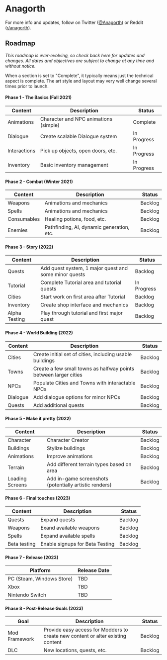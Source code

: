 # Anagorth
For more info and updates, follow on Twitter ([@Anagorth](https://twitter.com/Anagorth)) or Reddit ([r/anagorth](https://reddit.com/r/anagorth)).

## Roadmap
*This roadmap is ever-evolving, so check back here for updates and changes. All dates and objectives are subject to change at any time and without notice.*

When a section is set to "Complete", it typically means just the technical aspect is complete. The art style and layout may very well change several times prior to launch.

#### Phase 1 - The Basics (Fall 2021)
Content | Description | Status
------- | ----------- | ------
Animations | Character and NPC animations (simple) | Complete
Dialogue | Create scalable Dialogue system | In Progress
Interactions | Pick up objects, open doors, etc. | In Progress
Inventory | Basic inventory management | In Progress

#### Phase 2 - Combat (Winter 2021)
Content | Description | Status
------- | ----------- | ------
Weapons | Animations and mechanics | Backlog
Spells | Animations and mechanics | Backlog
Consumables | Healing potions, food, etc. | Backlog
Enemies | Pathfinding, AI, dynamic generation, etc. | Backlog

#### Phase 3 - Story (2022)
Content | Description | Status
------- | ----------- | ------
Quests | Add quest system, 1 major quest and some minor quests | Backlog
Tutorial | Complete Tutorial area and tutorial quests | In Progress
Cities | Start work on first area after Tutorial | Backlog
Inventory | Create shop interface and mechanics | Backlog
Alpha Testing | Play through tutorial and first major quest | Backlog

#### Phase 4 - World Building (2022)
Content | Description | Status
------- | ----------- | ------
Cities | Create initial set of cities, including usable buildings | Backlog
Towns | Create a few small towns as halfway points between larger cities | Backlog
NPCs | Populate Cities and Towns with interactable NPCs | Backlog
Dialogue | Add dialogue options for minor NPCs | Backlog
Quests | Add additional quests | Backlog

#### Phase 5 - Make it pretty (2022)
Content | Description | Status
------- | ----------- | ------
Character | Character Creator | Backlog
Buildings | Stylize buildings | Backlog
Animations | Improve animations | Backlog
Terrain | Add different terrain types based on area | Backlog
Loading Screens | Add in-game screenshots (potentially artistic renders) | Backlog

#### Phase 6 - Final touches (2023)
Content | Description | Status
------- | ----------- | ------
Quests | Expand quests | Backlog
Weapons | Exand available weapons | Backlog
Spells | Expand available spells | Backlog
Beta testing | Enable signups for Beta Testing | Backlog

#### Phase 7 - Release (2023)
Platform | Release Date
-------- | ------
PC (Steam, Windows Store) | TBD
Xbox | TBD
Nintendo Switch | TBD

#### Phase 8 - Post-Release Goals (2023)
Goal | Description | Status
------- | ----------- | ------
Mod Framework | Provide easy access for Modders to create new content or alter existing content | Backlog
DLC | New locations, quests, etc. | Backlog
